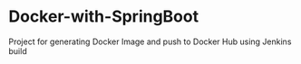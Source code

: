 # Docker-with-SpringBoot
Project for generating Docker Image and push to Docker Hub using Jenkins build
